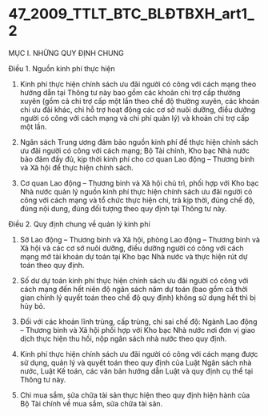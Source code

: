 # 47_2009_TTLT_BTC_BLĐTBXH_art1_2
MỤC I. NHỮNG QUY ĐỊNH CHUNG

Điều 1. Nguồn kinh phí thực hiện

1. Kinh phí thực hiện chính sách ưu đãi người có công với cách mạng theo hướng dẫn tại Thông tư này bao gồm các khoản chi trợ cấp thường xuyên (gồm cả chi trợ cấp một lần theo chế độ thường xuyên, các khoản chi ưu đãi khác, chi hỗ trợ hoạt động các cơ sở nuôi dưỡng, điều dưỡng người có công với cách mạng và chi phí quản lý) và khoản chi trợ cấp một lần.

2. Ngân sách Trung ương đảm bảo nguồn kinh phí để thực hiện chính sách ưu đãi người có công với cách mạng; Bộ Tài chính, Kho bạc Nhà nước bảo đảm đầy đủ, kịp thời kinh phí cho cơ quan Lao động – Thương binh và Xã hội để thực hiện chính sách.

3. Cơ quan Lao động – Thương binh và Xã hội chủ trì, phối hợp với Kho bạc Nhà nước quản lý nguồn kinh phí thực hiện chính sách ưu đãi người có công với cách mạng và tổ chức thực hiện chi, trả kịp thời, đúng chế độ, đúng nội dung, đúng đối tượng theo quy định tại Thông tư này.

Điều 2. Quy định chung về quản lý kinh phí

1. Sở Lao động – Thương binh và Xã hội, phòng Lao động – Thương binh và Xã hội và các cơ sở nuôi dưỡng, điều dưỡng người có công với cách mạng mở tài khoản dự toán tại Kho bạc Nhà nước và thực hiện rút dự toán theo quy định.

2. Số dư dự toán kinh phí thực hiện chính sách ưu đãi người có công với cách mạng đến hết niên độ ngân sách năm dự toán (bao gồm cả thời gian chỉnh lý quyết toán theo chế độ quy định) không sử dụng hết thì bị hủy bỏ.

3. Đối với các khoản lĩnh trùng, cấp trùng, chi sai chế độ: Ngành Lao động – Thương binh và Xã hội phối hợp với Kho bạc Nhà nước nơi đơn vị giao dịch thực hiện thu hồi, nộp ngân sách nhà nước theo quy định.

4. Kinh phí thực hiện chính sách ưu đãi người có công với cách mạng được sử dụng, quản lý và quyết toán theo quy định của Luật Ngân sách nhà nước, Luật Kế toán, các văn bản hướng dẫn Luật và quy định cụ thể tại Thông tư này.

5. Chi mua sắm, sửa chữa tài sản thực hiện theo quy định hiện hành của Bộ Tài chính về mua sắm, sửa chữa tài sản.